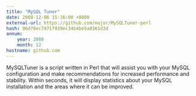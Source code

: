```yaml
---
title: "MySQL Tuner"
date: 2008-12-06 15:16:00 +0000
external-url: https://github.com/major/MySQLTuner-perl
hash: 96d70ec7471f939ec34b4be5a0361d3d
annum:
    year: 2008
    month: 12
hostname: github.com
---
```


MySQLTuner is a script written in Perl that will assist you with your MySQL configuration and make recommendations for increased performance and stability. Within seconds, it will display statistics about your MySQL installation and the areas where it can be improved.
